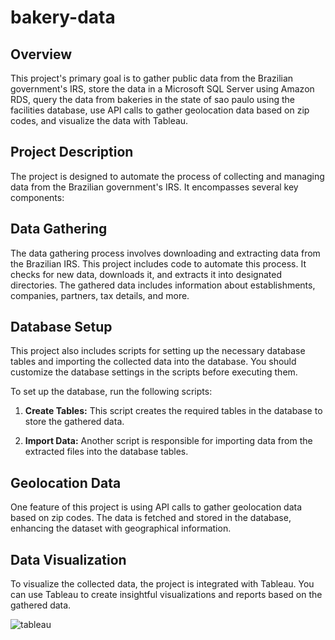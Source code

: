 # bakery-data

## Overview

This project's primary goal is to gather public data from the Brazilian government's IRS, store the data in a Microsoft SQL Server using Amazon RDS, query the data from bakeries in the state of sao paulo using the facilities database, use API calls to gather geolocation data based on zip codes, and visualize the data with Tableau.

## Project Description

The project is designed to automate the process of collecting and managing data from the Brazilian government's IRS. It encompasses several key components:

## Data Gathering

The data gathering process involves downloading and extracting data from the Brazilian IRS. This project includes code to automate this process. It checks for new data, downloads it, and extracts it into designated directories. The gathered data includes information about establishments, companies, partners, tax details, and more.

## Database Setup

This project also includes scripts for setting up the necessary database tables and importing the collected data into the database. You should customize the database settings in the scripts before executing them.

To set up the database, run the following scripts:

1. **Create Tables:** This script creates the required tables in the database to store the gathered data.

2. **Import Data:** Another script is responsible for importing data from the extracted files into the database tables.

## Geolocation Data

One feature of this project is using API calls to gather geolocation data based on zip codes. The data is fetched and stored in the database, enhancing the dataset with geographical information.

## Data Visualization

To visualize the collected data, the project is integrated with Tableau. You can use Tableau to create insightful visualizations and reports based on the gathered data.

![tableau]([https://github.com/username/repositoryname/blob/main/path/to/image.png](https://github.com/JeremiasJunior/bakery-data/blob/main/tableau.png?raw=true)https://github.com/JeremiasJunior/bakery-data/blob/main/tableau.png?raw=true)

